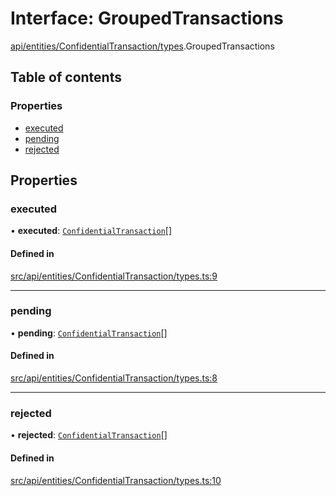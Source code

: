 # Interface: GroupedTransactions

[api/entities/ConfidentialTransaction/types](../wiki/api.entities.ConfidentialTransaction.types).GroupedTransactions

## Table of contents

### Properties

- [executed](../wiki/api.entities.ConfidentialTransaction.types.GroupedTransactions#executed)
- [pending](../wiki/api.entities.ConfidentialTransaction.types.GroupedTransactions#pending)
- [rejected](../wiki/api.entities.ConfidentialTransaction.types.GroupedTransactions#rejected)

## Properties

### executed

• **executed**: [`ConfidentialTransaction`](../wiki/api.entities.ConfidentialTransaction.ConfidentialTransaction)[]

#### Defined in

[src/api/entities/ConfidentialTransaction/types.ts:9](https://github.com/PolymeshAssociation/polymesh-private-sdk/blob/297c67ce/src/api/entities/ConfidentialTransaction/types.ts#L9)

___

### pending

• **pending**: [`ConfidentialTransaction`](../wiki/api.entities.ConfidentialTransaction.ConfidentialTransaction)[]

#### Defined in

[src/api/entities/ConfidentialTransaction/types.ts:8](https://github.com/PolymeshAssociation/polymesh-private-sdk/blob/297c67ce/src/api/entities/ConfidentialTransaction/types.ts#L8)

___

### rejected

• **rejected**: [`ConfidentialTransaction`](../wiki/api.entities.ConfidentialTransaction.ConfidentialTransaction)[]

#### Defined in

[src/api/entities/ConfidentialTransaction/types.ts:10](https://github.com/PolymeshAssociation/polymesh-private-sdk/blob/297c67ce/src/api/entities/ConfidentialTransaction/types.ts#L10)
